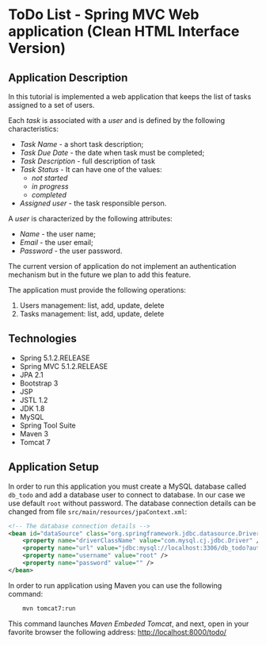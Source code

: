 ToDo List - Spring MVC Web application (Clean HTML Interface Version)
======================================

Application Description
-----------------------
In this tutorial is implemented a web application that keeps the list of tasks assigned to a set of users.

Each _task_ is associated with a _user_ and is defined by the following characteristics:

* _Task Name_ - a short task description;
* _Task Due Date_ - the date when task must be completed;
* _Task Description_ - full description of task
* _Task Status_ - It can have one of the values:
  + _not started_
  + _in progress_ 
  + _completed_
* _Assigned user_ - the task responsible person.


A _user_ is characterized by the following attributes:

* _Name_ - the user name;
* _Email_ - the user email;
* _Password_ - the user password.
  
 
The current version of application do not implement an authentication mechanism but in the future we plan to add this feature.

The application must provide the following operations:

1. Users management: list, add, update, delete 
2. Tasks management: list, add, update, delete    

Technologies
------------

* Spring 5.1.2.RELEASE
* Spring MVC 5.1.2.RELEASE
* JPA 2.1
* Bootstrap 3
* JSP 
* JSTL 1.2
* JDK 1.8
* MySQL
* Spring Tool Suite 
* Maven 3
* Tomcat 7 

Application Setup
-----------------

In order to run this application you must create a MySQL database called `db_todo` and add a database user to connect to database.
In our case we use default `root` without password. The database connection details can be changed from file `src/main/resources/jpaContext.xml`:

```xml 
<!-- The database connection details -->
<bean id="dataSource" class="org.springframework.jdbc.datasource.DriverManagerDataSource">
    <property name="driverClassName" value="com.mysql.cj.jdbc.Driver" />
    <property name="url" value="jdbc:mysql://localhost:3306/db_todo?autoReconnect=true" />
    <property name="username" value="root" />
    <property name="password" value="" />
</bean>
```

In order to run application using Maven you can use the following command:
```bash
    mvn tomcat7:run
```
This command launches _Maven Embeded Tomcat_, and next, open in your favorite browser the following address: [http://localhost:8000/todo/](http://localhost:8000/todo/)